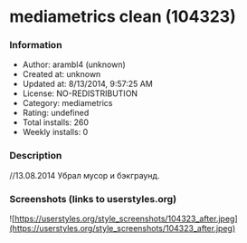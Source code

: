 # mediametrics clean (104323)

### Information
- Author: arambl4 (unknown)
- Created at: unknown
- Updated at: 8/13/2014, 9:57:25 AM
- License: NO-REDISTRIBUTION
- Category: mediametrics
- Rating: undefined
- Total installs: 260
- Weekly installs: 0


### Description
//13.08.2014 Убрал мусор и бэкграунд.


### Screenshots (links to userstyles.org)
![https://userstyles.org/style_screenshots/104323_after.jpeg](https://userstyles.org/style_screenshots/104323_after.jpeg)


